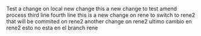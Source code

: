Test a change on local new change
this a new change to test amend process 
third line
fourth line
this is a new change on rene to switch to rene2 that will be commited on rene2
another change on rene2
ultimo cambio en rene2 esto no esta en el branch rene

